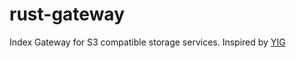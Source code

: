 # rust-gateway

Index Gateway for S3 compatible storage services. Inspired by [YIG](https://github.com/journeymidnight/yig)
